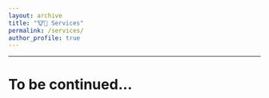 ```yaml
---
layout: archive
title: "🐮🐴 Services"
permalink: /services/
author_profile: true
---
```


---

To be continued...
=====
